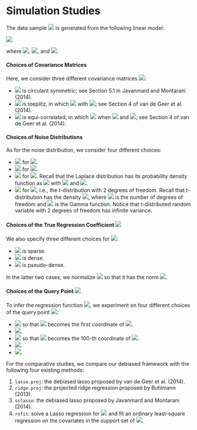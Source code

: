 # Simulation Studies

The data sample <img src="https://latex.codecogs.com/svg.latex?&space;\left\{(X_i,Y_i)\right\}_{i=1}^n"/> is generated from the following linear model:

<img src="https://latex.codecogs.com/svg.latex?\large&space;Y_i=\beta_0^TX_i+\epsilon_i,\quad\,i=1,...,n,"/>

where <img src="https://latex.codecogs.com/svg.latex?&space;X_i\sim\mathcal{N}_d(0,\Sigma)"/>, 
<img src="https://latex.codecogs.com/svg.latex?&space;\mathbb{E}(\epsilon_i)=0,\mathrm{Var}(\epsilon_i)=\sigma^2=1"/>, and <img src="https://latex.codecogs.com/svg.latex?&space;d=1000,n=900"/>.

#### Choices of Covariance Matrices
Here, we consider three different covariance matrices <img src="https://latex.codecogs.com/svg.latex?&space;\Sigma"/>:
- <img src="https://latex.codecogs.com/svg.latex?&space;\Sigma"/> is circulant symmetric; see Section 5.1 in Javanmard and Montarani (2014).
- <img src="https://latex.codecogs.com/svg.latex?&space;\Sigma"/> is toeplitz, in which <img src="https://latex.codecogs.com/svg.latex?&space;\Sigma_{ij}=\rho^{|i-j|}"/> with <img src="https://latex.codecogs.com/svg.latex?&space;\rho=0.9\,"/>; see Section 4 of van de Geer et al. (2014).
- <img src="https://latex.codecogs.com/svg.latex?&space;\Sigma"/> is equi-correlated, in which <img src="https://latex.codecogs.com/svg.latex?&space;\Sigma_{ij}=0.5"/> when <img src="https://latex.codecogs.com/svg.latex?&space;i\neq\,j"/> and <img src="https://latex.codecogs.com/svg.latex?&space;\Sigma_{ii}=1\,"/>; see Section 4 of van de Geer et al. (2014).

#### Choices of Noise Distributions
As for the noise distribution, we consider four different choices:
- <img src="https://latex.codecogs.com/svg.latex?&space;\epsilon_i\sim\mathcal{N}(0,1)"/> for <img src="https://latex.codecogs.com/svg.latex?&space;i=1,...,n"/>.
- <img src="https://latex.codecogs.com/svg.latex?&space;\epsilon_i\sim\mathrm{Uniform}\left[-\sqrt{3},\sqrt{3}\right]"/> for <img src="https://latex.codecogs.com/svg.latex?&space;i=1,...,n"/>.
- <img src="https://latex.codecogs.com/svg.latex?&space;\epsilon_i\sim\mathrm{Laplace}\left(\mu=0,\lambda=\frac{1}{\sqrt{2}}\right)"/> for <img src="https://latex.codecogs.com/svg.latex?&space;i=1,...,n"/>. Recall that the Laplace distribution has its probability density function as <img src="https://latex.codecogs.com/svg.latex?&space;f(x;\mu,\lambda)=\frac{1}{2\lambda}\exp\left(-\frac{|x-\mu|}{\lambda}\right)"/> with <img src="https://latex.codecogs.com/svg.latex?&space;\mu\in\mathbb{R}"/> and <img src="https://latex.codecogs.com/svg.latex?&space;\lambda>0"/>.
- <img src="https://latex.codecogs.com/svg.latex?&space;\epsilon_i\sim\,t_2"/> for <img src="https://latex.codecogs.com/svg.latex?&space;i=1,...,n"/>, i.e., the t-distribution with 2 degrees of freedom. Recall that t-distribution has the density <img src="https://latex.codecogs.com/svg.latex?&space;f(x)=\frac{\Gamma\left(\frac{\nu+1}{2}\right)}{\sqrt{\nu\pi}\cdot\Gamma\left(\frac{\nu}{2}\right)}\left(1+\frac{t^2}{\nu}\right)^{-\frac{\nu+1}{2}}"/>, where <img src="https://latex.codecogs.com/svg.latex?&space;\nu"/> is the number of degrees of freedom and <img src="https://latex.codecogs.com/svg.latex?&space;\Gamma"/> is the Gamma function. Notice that t-distributed random variable with 2 degrees of freedom has infinite variance.

#### Choices of the True Regression Coefficient <img src="https://latex.codecogs.com/svg.latex?&space;\beta_0"/>
We also specify three different choices for <img src="https://latex.codecogs.com/svg.latex?&space;\beta_0"/>:
- <img src="https://latex.codecogs.com/svg.latex?&space;\beta_0^{(0)}=(\underbrace{\sqrt{5},...,\sqrt{5}}_{5},0,...,0)^T\in\mathbb{R}^d"/> is sparse.
- <img src="https://latex.codecogs.com/svg.latex?&space;\beta_0^{(1)}\propto\left(1,\frac{1}{\sqrt{2}},...,\frac{1}{\sqrt{d}}\right)^T\in\mathbb{R}^d"/> is dense.
- <img src="https://latex.codecogs.com/svg.latex?&space;\beta_0^{(2)}\propto\left(1,\frac{1}{2},...,\frac{1}{d}\right)^T\in\mathbb{R}^d"/> is pseudo-dense.

In the latter two cases, we normalize <img src="https://latex.codecogs.com/svg.latex?&space;\beta_0\in\mathbb{R}^d"/> so that it has the norm <img src="https://latex.codecogs.com/svg.latex?&space;\|\beta_0\|_2=5"/>.

#### Choices of the Query Point <img src="https://latex.codecogs.com/svg.latex?&space;x"/>
To infer the regression function <img src="https://latex.codecogs.com/svg.latex?&space;m(x)=x^T\beta_0"/>, we experiment on four different choices of the query point <img src="https://latex.codecogs.com/svg.latex?&space;x"/>:
- <img src="https://latex.codecogs.com/svg.latex?&space;x^{(0)}=(1,0,...,0)^T\in\mathbb{R}^d"/> so that <img src="https://latex.codecogs.com/svg.latex?&space;x^T\beta_0\in\mathbb{R}"/> becomes the first coordinate of <img src="https://latex.codecogs.com/svg.latex?&space;\beta_0\in\mathbb{R}^d"/>.
- <img src="https://latex.codecogs.com/svg.latex?&space;x^{(1)}=\left(1,\frac{1}{2},\frac{1}{4},0,0,0,\frac{1}{2},\frac{1}{8},0,...,0\right)\in\mathbb{R}^d"/>.
- <img src="https://latex.codecogs.com/svg.latex?&space;x^{(2)}=(0,...,0,\underbrace{1}_{100^{th}},0,...,0)\in\mathbb{R}^d"/> so that <img src="https://latex.codecogs.com/svg.latex?&space;x^T\beta_0\in\mathbb{R}"/> becomes the 100-th coordinate of <img src="https://latex.codecogs.com/svg.latex?&space;\beta_0\in\mathbb{R}^d"/>.
- <img src="https://latex.codecogs.com/svg.latex?&space;x^{(3)}=\left(1,\frac{1}{2},...,\frac{1}{d}\right)\in\mathbb{R}^d"/>. 
- <img src="https://latex.codecogs.com/svg.latex?&space;x^{(4)}=\left(1,\frac{1}{2^2},...,\frac{1}{d^2}\right)\in\mathbb{R}^d"/>. 


For the comparative studies, we compare our debiased framework with the following four existing methods:
1. `lasso.proj`: the debiased lasso proposed by van de Geer et al. (2014).
2. `ridge.proj`: the projected ridge regression proposed by Buhlmann (2013).
3. `sslasso`: the debiased lasso proposed by Javanmard and Montarani (2014).
4. `refit`: solve a Lasso regression for <img src="https://latex.codecogs.com/svg.latex?&space;\hat{\beta}\in\mathbb{R}^d"/> and fit an ordinary least-square regression on the covariates in the support set of <img src="https://latex.codecogs.com/svg.latex?&space;\hat{\beta}\in\mathbb{R}^d"/>.

